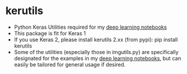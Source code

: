 # kerutils
* Python Keras Utilities required for my
  [deep learning notebooks](http://www.samyzaf.com/ML)
* This package is fit for Keras 1
* If you use Keras 2, please install kerutils 2.xx (from pypi): pip install kerutils
* Some of the utilities (especially those in imgutils.py) are specifically designated for the examples
  in my
  [deep learning notebooks](http://www.samyzaf.com/ML),
  but can easily be tailored for general usage if desired.

